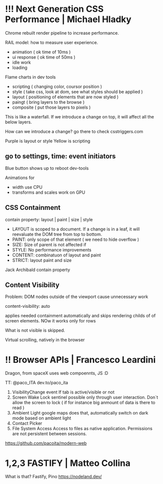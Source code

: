 # !!! Next Generation CSS Performance | Michael Hladky

Chrome rebuilt render pipeline to increase performance.

RAIL model: how to measure user experience.
- animation ( ok time of 10ms )
- ui response ( ok time of 50ms )
- idle work
- loading

Flame charts in dev tools
- scripting ( changing color, coursor position )
- style ( take css, look at dom, see what styles should be applied )
- layout ( positioning of elements that are now styled )
- paingt ( bring layers to the browse )
- composite ( put those layers to pixels )

This is like a waterfall. If we introduce a change on top, it will affect all the below layers.

How can we introduce a change?
go there to check
csstriggers.com


Purple is layout or style
Yellow is scripting

## go to settings, time: event initiators
Blue button shows up to reboot dev-tools

Animations for 
- width use CPU
- transforms and scales work on GPU

## CSS Containment
contain property: layout | paint | size | style

- LAYOUT is scoped to a document. If a change is in a leaf, it will reevaluate the DOM tree from top to bottom.
- PAINT: only scope of that element ( we need to hide overflow )
- SIZE: Size of parent is not affected if
- STYLE: No performance improvements
- CONTENT: combinatuon of layout and paint
- STRICT: layout paint and size

Jack Archibald contain property

## Content Visibility
Problem: DOM nodes outside of the viewport cause unnecessary work

content-visibility: auto

applies needed containment automatically and skips rendering childs of of screen elements.
NOw it works only for rows

What is not visible is skipped.

Virtual scrolling, natively in the browser

# !! Browser APIs | Francesco Leardini

Dragon, from spaceX uses web compoennts, JS :D

TT: @paco_ITA
dev.to/paco_ita

1. VisibilityChange event
If tab is active/visible or not
2. Screen Wake Lock sentinel
possible only through user interaction. Don`t allow the screen to lock ( if for instance big anmount of data is there to read )
3. Ambient Light
google maps does that, automatically switch on dark mode based on ambient light
4. Contact Picker
5. File System Access
Access to files as native application. Permissions are not persistent between sessions.
   
https://github.com/pacoita/modern-web

# 1,2,3 FASTIFY | Matteo Collina
What is that? Fastify, Pino
https://nodeland.dev/



